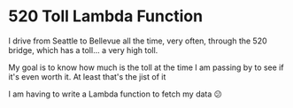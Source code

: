 # 520 Toll Lambda Function

I drive from Seattle to Bellevue all the time, very often, through the 520 bridge, which has a toll... a very high toll.

My goal is to know how much is the toll at the time I am passing by to see if it's even worth it. At least that's the jist of it

I am having to write a Lambda function to fetch my data 😕
